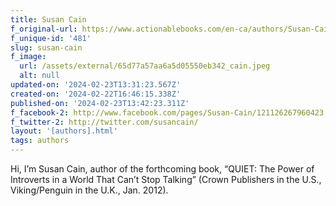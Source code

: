 ```yaml
---
title: Susan Cain
f_original-url: https://www.actionablebooks.com/en-ca/authors/Susan-Cain/
f_unique-id: '481'
slug: susan-cain
f_image:
  url: /assets/external/65d77a57aa6a5d05550eb342_cain.jpeg
  alt: null
updated-on: '2024-02-23T13:31:23.567Z'
created-on: '2024-02-22T16:46:15.338Z'
published-on: '2024-02-23T13:42:23.311Z'
f_facebook-2: http://www.facebook.com/pages/Susan-Cain/121126267960423
f_twitter-2: http://twitter.com/susancain/
layout: '[authors].html'
tags: authors
---
```


Hi, I’m Susan Cain, author of the forthcoming book, “QUIET: The Power of Introverts in a World That Can’t Stop Talking” (Crown Publishers in the U.S., Viking/Penguin in the U.K., Jan. 2012).
